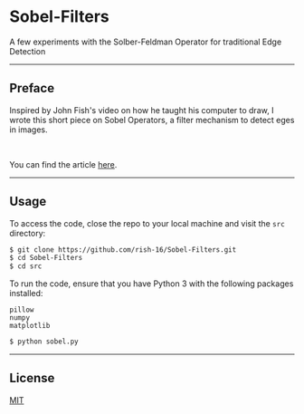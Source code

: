# Sobel-Filters
A few experiments with the Solber-Feldman Operator for traditional Edge Detection

---

## Preface

Inspired by John Fish's video on how he taught his computer to draw, I wrote this short piece on Sobel Operators, a filter mechanism to detect eges in images.

<br>

You can find the article [here](https://www.notion.so/Sobel-Filters-are-Cool-238fd87219724aaf9443c65d9257c42d).

---

## Usage

To access the code, close the repo to your local machine and visit the `src` directory:

```bash
$ git clone https://github.com/rish-16/Sobel-Filters.git
$ cd Sobel-Filters
$ cd src
```

To run the code, ensure that you have Python 3 with the following packages installed:

```
pillow
numpy
matplotlib
```

```bash
$ python sobel.py
```

---

## License

[MIT](https://github.com/rish-16/Sobel-Filters/blob/master/LICENSE)

